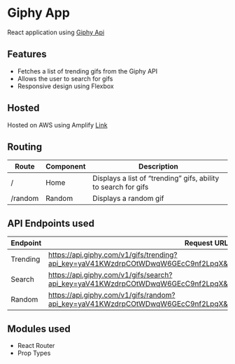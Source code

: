 # Giphy App 
React application using [Giphy Api](https://developers.giphy.com/)

## Features
* Fetches a list of trending gifs from the Giphy API
* Allows the user to search for gifs
* Responsive design using Flexbox
## Hosted
Hosted on AWS using Amplify [Link](https://master.d1fpyj0wm36a47.amplifyapp.com/)
## Routing
| Route   | Component | Description                                                    |
|---------|-----------|----------------------------------------------------------------|
| /       | Home      | Displays a list of “trending” gifs, ability to search for gifs |
| /random | Random    | Displays a random gif                                          |


## API Endpoints used
| Endpoint | Request URL                                                                                                         |
|----------|---------------------------------------------------------------------------------------------------------------------|
| Trending | https://api.giphy.com/v1/gifs/trending?api_key=yaV41KWzdrpCOtWDwqW6GEcC9nf2LpqX&limit=25&rating=g                   |
| Search   | https://api.giphy.com/v1/gifs/search?api_key=yaV41KWzdrpCOtWDwqW6GEcC9nf2LpqX&q=&limit=25&offset=0&rating=g&lang=en |
| Random   | https://api.giphy.com/v1/gifs/random?api_key=yaV41KWzdrpCOtWDwqW6GEcC9nf2LpqX&tag=&rating=g                         |

## Modules used
* React Router
* Prop Types